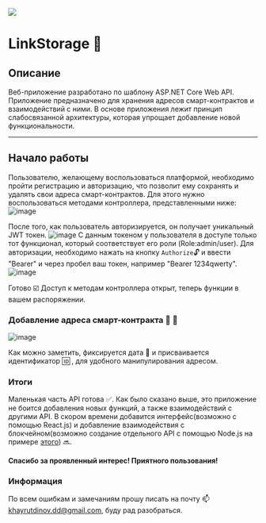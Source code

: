 ![](https://img.shields.io/aur/last-modified/google-chrome?logo=red&logoColor=green&style=plastic)
# LinkStorage :closed_lock_with_key:

## Описание
Веб-приложение разработано по шаблону ASP.NET Core Web API. Приложение предназначено для хранения адресов смарт-контрактов и взаимодействий с ними. В основе приложения лежит принцип слабосвязанной архитектуры, которая упрощает добавление новой функциональности.
____
## Начало работы
Пользователю, желающему воспользоваться платформой, необходимо пройти регистрацию и авторизацию, что позволит ему сохранять и удалять свои адреса смарт-контрактов. Для этого нужно воспользоваться методами контроллера, представленными ниже: 
![image](https://github.com/DiDinar5/LinkStorage/assets/106435950/4cc61dd6-c50a-4f39-88ec-bf512982cabc)


После того, как пользователь авторизируется, он получает уникальный JWT токен.
![image](https://github.com/DiDinar5/LinkStorage/assets/106435950/ea255dda-d133-4c5a-b021-64cfc2a72b05)
С данным токеном у пользователя в доступе только тот функционал, который соответствует его роли (Role:admin/user). 
Для авторизации, необходимо нажать на кнопку `Authorize`:unlock: и ввести "Bearer" и через пробел ваш токен, например "Bearer 1234qwerty". 
![image](https://github.com/DiDinar5/LinkStorage/assets/106435950/e38f44f7-bd6b-4744-8f5f-d4390c90cbb2)

Готово :ballot_box_with_check: Доступ к методам контроллера открыт, теперь функции в вашем распоряжении.
### Добавление адреса смарт-контракта :scroll: :link:
![image](https://github.com/DiDinar5/LinkStorage/assets/106435950/1bed3415-a3ff-4778-abf9-2a056468e789)

Как можно заметить, фиксируется дата :date: и присваивается идентификатор :id: , для удобного манипулирования адресом.
### Итоги
Маленькая часть API готова :white_check_mark:. Как было сказано выше, это приложение не боится добавления новых функций, а также взаимодействий с другими API. В скором времени добавится интерфейс(возможно с помощью React.js) и добавление взаимодействия с блокчейном(возможно создание отдельного API с помощью Node.js на примере [этого](https://blog.logrocket.com/interacting-smart-contracts-via-nodejs-api/)) :soon:.
#### Спасибо за проявленный интерес! Приятного пользования!


### Информация
По всем ошибкам и замечаниям прошу писать на почту :mailbox: <khayrutdinov.dd@gmail.com>, буду рад разобраться.
